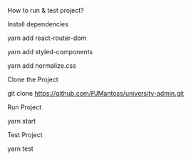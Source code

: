 How to run & test project?

Install dependencies

yarn add react-router-dom

yarn add styled-components

yarn add normalize.css

Clone the Project

git clone https://github.com/PJMantoss/university-admin.git

Run Project

yarn start

Test Project

yarn test
